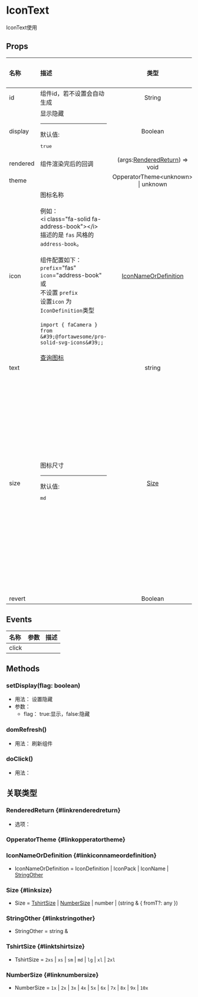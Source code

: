 # IconText


IconText使用

## Props


<div class="props">

| 名称     | 描述                                                                                                                                                                                                                                                                                                                                                                                                                                         |                           类型                          | 可选值                                                                                                                  |
| :------- | :------------------------------------------------------------------------------------------------------------------------------------------------------------------------------------------------------------------------------------------------------------------------------------------------------------------------------------------------------------------------------------------------------------------------------------------- | :-----------------------------------------------------: | :---------------------------------------------------------------------------------------------------------------------- |
| id       | 组件id，若不设置会自动生成                                                                                                                                                                                                                                                                                                                                                                                                                   |                          String                         |                                                                                                                         |
| display  | 显示隐藏<hr>默认值:<br><pre>true</pre>                                                                                                                                                                                                                                                                                                                                                                                                       |                         Boolean                         |                                                                                                                         |
| rendered | 组件渲染完后的回调                                                                                                                                                                                                                                                                                                                                                                                                                           | (args:[RenderedReturn](#linkrenderedreturn)) =&gt; void |                                                                                                                         |
| theme    |                                                                                                                                                                                                                                                                                                                                                                                                                                              |         OpperatorTheme&lt;unknown&gt; \| unknown        |                                                                                                                         |
| icon     | 图标名称<br/><br/>例如：<br/>&lt;i class=&quot;fa-solid fa-address-book&quot;&gt;&lt;/i&gt;<br/>描述的是 `fas` 风格的 `address-book`。<br/><br/>组件配置如下：<br/>`prefix`=&quot;fas&quot;<br/>`icon`=&quot;address-book&quot;<br/>或<br/>不设置 `prefix`<br/>设置`icon` 为 `IconDefinition`类型<br/><br/>`import { faCamera } from &#39;@fortawesome/pro-solid-svg-icons&#39;;`<br/><br/>[查询图标](https://fontawesome.com/search?m=free) |    [IconNameOrDefinition](#linkiconnameordefinition)    |                                                                                                                         |
| text     |                                                                                                                                                                                                                                                                                                                                                                                                                                              |                          string                         |                                                                                                                         |
| size     | 图标尺寸<hr>默认值:<br><pre>md</pre>                                                                                                                                                                                                                                                                                                                                                                                                         |                    [Size](#linksize)                    | `2xs` , `xs` , `sm` , `md` , `lg` , `xl` , `2xl` , `1x` , `2x` , `3x` , `4x` , `5x` , `6x` , `7x` , `8x` , `9x` , `10x` |
| revert   |                                                                                                                                                                                                                                                                                                                                                                                                                                              |                         Boolean                         |                                                                                                                         |

</div>



## Events


<div class="events">

| 名称  | 参数 | 描述 |
| :---- | :--- | :--- |
| click |      |      |

</div>



## Methods

### setDisplay(flag: boolean)
- 用法： 设置隐藏
- 参数：
	 - flag： true:显示，false:隐藏

### domRefresh()
- 用法： 刷新组件

### doClick()
- 用法： 

## 关联类型



### RenderedReturn {#linkrenderedreturn}

- 选项：

### OpperatorTheme {#linkopperatortheme}


### IconNameOrDefinition {#linkiconnameordefinition}

- IconNameOrDefinition = 	 IconDefinition \| IconPack \| IconName \| [StringOther](#linkstringother)

### Size {#linksize}

- Size = 	 [TshirtSize](#linktshirtsize) \| [NumberSize](#linknumbersize) \| number \| (string &amp; { fromT?: any })

### StringOther {#linkstringother}

- StringOther = 	 string \& 

### TshirtSize {#linktshirtsize}

- TshirtSize = 	 `2xs` \| `xs` \| `sm` \| `md` \| `lg` \| `xl` \| `2xl`

### NumberSize {#linknumbersize}

- NumberSize = 	 `1x` \| `2x` \| `3x` \| `4x` \| `5x` \| `6x` \| `7x` \| `8x` \| `9x` \| `10x`